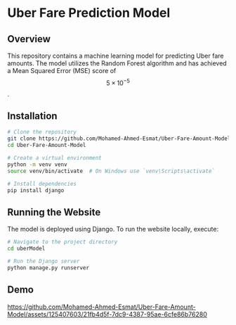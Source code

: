 # Uber Fare Prediction Model

## Overview
This repository contains a machine learning model for predicting Uber fare amounts. The model utilizes the Random Forest algorithm and has achieved a Mean Squared Error (MSE) score of $$5 \times 10^{-5}$$.

## Installation

```bash
# Clone the repository
git clone https://github.com/Mohamed-Ahmed-Esmat/Uber-Fare-Amount-Model.git
cd Uber-Fare-Amount-Model

# Create a virtual environment
python -m venv venv
source venv/bin/activate  # On Windows use `venv\Scripts\activate`

# Install dependencies
pip install django
```
## Running the Website

The model is deployed using Django. To run the website locally, execute:

```bash
# Navigate to the project directory
cd uberModel

# Run the Django server
python manage.py runserver
```
## Demo


https://github.com/Mohamed-Ahmed-Esmat/Uber-Fare-Amount-Model/assets/125407603/21fb4d5f-7dc9-4387-95ae-6cfe86b76280


